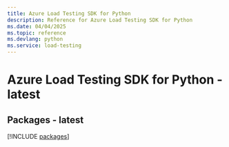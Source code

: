 ```yaml
---
title: Azure Load Testing SDK for Python
description: Reference for Azure Load Testing SDK for Python
ms.date: 04/04/2025
ms.topic: reference
ms.devlang: python
ms.service: load-testing
---
```

# Azure Load Testing SDK for Python - latest

## Packages - latest
[!INCLUDE [packages](load-testing-index.md)]